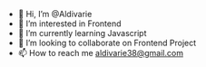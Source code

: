 - 👋 Hi, I’m @Aldivarie
- 👀 I’m interested in Frontend
- 🌱 I’m currently learning Javascript
- 💞️ I’m looking to collaborate on Frontend Project
- 📫 How to reach me aldivarie38@gmail.com

<!---
Aldivarie/Aldivarie is a ✨ special ✨ repository because its `README.md` (this file) appears on your GitHub profile.
You can click the Preview link to take a look at your changes.
--->
